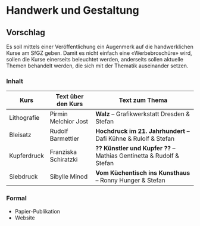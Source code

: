 # Handwerk und Gestaltung

## Vorschlag 
Es soll mittels einer Veröffentlichung ein Augenmerk auf die handwerklichen Kurse am SfGZ geben. Damit es nicht einfach eine «Werbebroschüre» wird, sollen die Kurse einerseits beleuchtet werden, anderseits sollen aktuelle Themen behandelt werden, die sich mit der Thematik auseinander setzen.


### Inhalt


| Kurs                              | Text über den Kurs   | Text zum Thema                                                | 
|-----------------------------------|----------------------|---------------------------------------------------------------| 
| Lithografie                       | Pirmin Melchior Jost | **Walz** –  Grafikwerkstatt Dresden & Stefan                      | 
| Bleisatz                          | Rudolf Barmettler    | **Hochdruck im 21. Jahrhundert** – Dafi Kühne & Rulolf & Stefan   | 
| Kupferdruck                       | Franziska Schiratzki | **?? Künstler und Kupfer ??** – Mathias Gentinetta & Rudolf & Stefan | 
| Siebdruck                         | Sibylle Minod        | **Vom Küchentisch ins Kunsthaus** – Ronny Hunger & Stefan         | 


### Formal
* Papier-Publikation
* Website
